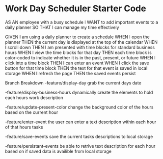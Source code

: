 # Work Day Scheduler Starter Code
AS AN employee with a busy schedule
I WANT to add important events to a daily planner
SO THAT I can manage my time effectively

GIVEN I am using a daily planner to create a schedule
WHEN I open the planner
THEN the current day is displayed at the top of the calendar
WHEN I scroll down
THEN I am presented with time blocks for standard business hours
WHEN I view the time blocks for that day
THEN each time block is color-coded to indicate whether it is in the past, present, or future
WHEN I click into a time block
THEN I can enter an event
WHEN I click the save button for that time block
THEN the text for that event is saved in local storage
WHEN I refresh the page
THEN the saved events persist


Branch Breakdown
-feature/display-day
grab the current days date

-feature/display-business-hours
dynamically create the elements to hold each hours work description

-feature/update-present-color
change the background color of the hours based on the current hour

-feature/enter-event
the user can enter a text description within each hour of that hours tasks

-feature/save-events
save the current tasks descriptions to local storage

-feature/persistant-events
be able to retrive text description for each hour based on if saved data is availible from local storage